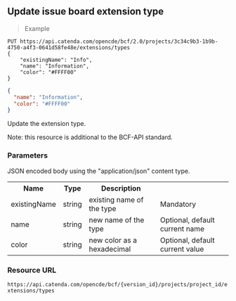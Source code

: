 ## Update issue board extension type

> Example

```http
PUT https://api.catenda.com/opencde/bcf/2.0/projects/3c34c9b3-1b9b-4750-a4f3-0641d58fe48e/extensions/types
{
    "existingName": "Info",
    "name": "Information",
    "color": "#FFFF00"
}
```

```json
{
  "name": "Information",
  "color": "#FFFF00"
}
```

Update the extension type.

Note: this resource is additional to the BCF-API standard.

### Parameters

JSON encoded body using the "application/json" content type.

<table class="table">
    <tr><th>Name</th><th>Type</th><th>Description</th><th></th></tr>
    <tr>
        <td>existingName</td>
        <td>string</td>
        <td>existing name of the type</td>
        <td>Mandatory</td>
    </tr>
    <tr>
        <td>name</td>
        <td>string</td>
        <td>new name of the type</td>
        <td>Optional, default current name</td>
    </tr>
    <tr>
        <td>color</td>
        <td>string</td>
        <td>new color as a hexadecimal</td>
        <td>Optional, default current value</td>
    </tr>
</table>

### Resource URL

`https://api.catenda.com/opencde/bcf/{version_id}/projects/project_id/extensions/types`

